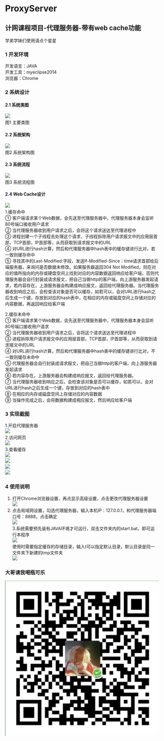 # ProxyServer
计网课程项目-代理服务器-带有web cache功能
--------------------------------------
学弟学妹们使用请点个星星

### 1	开发环境<br>
开发语言：JAVA<br>
开发工具：myeclipse2014<br>
浏览器：Chrome<br>

### 2	系统设计<br>
#### 2.1 系统类图<br>
![](https://github.com/EccentricBox/ProxyServer/blob/master/PNG/1.jpg)<br>
图1 主要类图<br>

#### 2.2 系统架构<br>
![](https://github.com/EccentricBox/ProxyServer/blob/master/PNG/2.png)<br>
图2 系统架构图<br>
#### 2.3 系统流程<br>
![](https://github.com/EccentricBox/ProxyServer/blob/master/PNG/3.png) <br>
图3 系统流程图<br>
#### 2.4	Web Cache设计<br>
 ![](https://github.com/EccentricBox/ProxyServer/blob/master/PNG/4.png)<br>
1.缓存命中<br>
① 客户端请求某个Web数据，会先送至代理服务器中，代理服务器本身会监听80号端口接收用户请求<br>
② 当代理服务器收到用户请求之后，会将这个请求送达至代理进程中<br>
③ 进程创建一个子线程去处理这个请求，子线程拆除用户请求报文中的应用层首部，TCP首部，IP首部等，从而获取到请求报文中的URL<br>
④ 对URL进行hash计算，然后和代理服务器中hash表中的缓存键进行比对，若一致则缓存命中<br>
⑤ 寻找其中的Last-Modified:字段，发送If-Modified-Since：time请求首部给后端服务器，来询问是否数据未修改。如果服务器返回304 Not Modified，则在对应的值所指向的内存或硬盘空间上找到对应的内容数据返回响应给客户端，否则代理服务器会自行封装成请求报文，把自己当做http的客户端，向上游服务器发起请求，若内容存在，上游服务器会构建成响应报文，返回给代理服务器。当代理服务器收到响应之后，会检查该对象是否可以缓存，如若可以，会对URL进行hash之后生成一个键，存放到对应的hash表中，在相应的内存或磁盘空间上存储对应的内容数据，再返回响应给客户端<br>


2.缓存未命中<br>
① 客户端请求某个Web数据，会先送至代理服务器中，代理服务器本身会监听80号端口接收用户请求<br>
② 当代理服务器收到用户请求之后，会将这个请求送达至代理进程中<br>
③ 进程拆除用户请求报文中的应用层首部，TCP首部，IP首部等，从而获取到请求报文中的URL<br>
④ 对URL进行hash计算，然后和代理服务器中hash表中的缓存键进行比对，不一致则缓存未命中<br>
⑤ 代理服务器会自行封装成请求报文，把自己当做http的客户端，向上游服务器发起请求<br>
⑥ 若内容存在，上游服务器会构建成响应报文，返回给代理服务器。<br>
⑦ 当代理服务器收到响应之后，会检查该对象是否可以缓存，如若可以，会对URL进行hash之后生成一个键，存放到对应的hash表中<br>
⑧ 在相应的内存或磁盘空间上存储对应的内容数据<br>
⑨ 当操作完成之后，会将数据构建成相应报文，然后响应给客户端<br>



### 3 实现截图<br>
1.开启代理服务器<br>
 ![](https://github.com/EccentricBox/ProxyServer/blob/master/PNG/5.png)<br>
2.访问网页<br>
 ![](https://github.com/EccentricBox/ProxyServer/blob/master/PNG/6.png)<br>
3.查看缓存<br>
![](https://github.com/EccentricBox/ProxyServer/blob/master/PNG/7.png)<br> 
 ![](https://github.com/EccentricBox/ProxyServer/blob/master/PNG/8.png)<br>
  ![](https://github.com/EccentricBox/ProxyServer/blob/master/PNG/9.png)<br>
  ![](https://github.com/EccentricBox/ProxyServer/blob/master/PNG/10.png)<br>
### 4 使用说明<br>
1.	打开Chrome浏览器设置，再点显示高级设置，点击更改代理服务器设置<br>
![](https://github.com/EccentricBox/ProxyServer/blob/master/PNG/11.png)<br>
2.	点击局域网设置，勾选代理服务器，输入本机IP：127.0.0.1，和代理服务器端口号：8888，点击确定<br>
![](https://github.com/EccentricBox/ProxyServer/blob/master/PNG/12.png)<br>
3.系统需要预先装有JAVA环境才可运行，双击文件夹内的start.bat，即可运行本程序<br>
 ![](https://github.com/EccentricBox/ProxyServer/blob/master/PNG/13.png)<br>
使用时需要指定缓存的存储目录，输入t可以指定默认目录，默认目录是同一文件夹下新建的tmp文件夹<br>
![](https://github.com/EccentricBox/ProxyServer/blob/master/PNG/14.png)<br>

### 大哥请我喝瓶可乐
![](https://github.com/BoxFighter/ProxyServer/blob/master/money.png?raw=true)<br>
